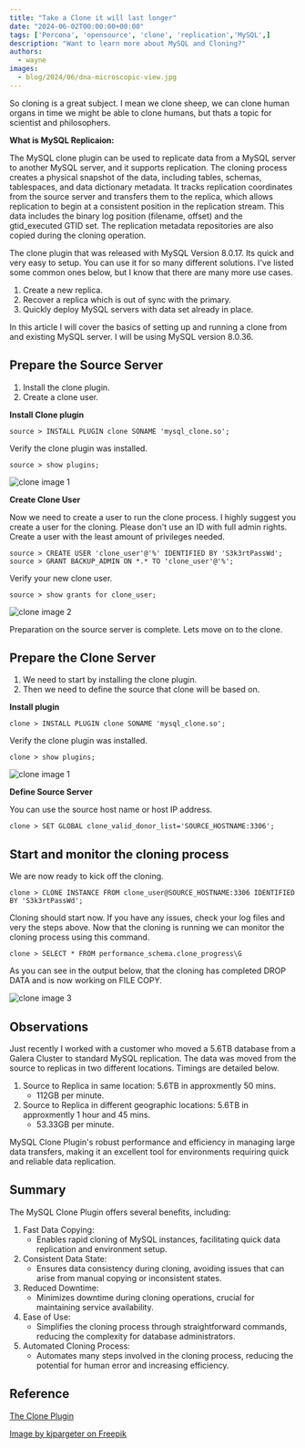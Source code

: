 ```yaml
---
title: "Take a Clone it will last longer"
date: "2024-06-02T00:00:00+00:00"
tags: ['Percona', 'opensource', 'clone', 'replication','MySQL',]
description: "Want to learn more about MySQL and Cloning?"
authors:
  - wayne
images:
  - blog/2024/06/dna-microscopic-view.jpg
---
```

So cloning is a great subject. I mean we clone sheep, we can clone human organs in time we might be able to clone humans,
but thats a topic for scientist and philosophers.

**What is MySQL Replicaion:**

The MySQL clone plugin can be used to replicate data from a MySQL server to another MySQL server, and it supports replication. The cloning process creates a physical snapshot of the data, including tables, schemas, tablespaces, and data dictionary metadata. It tracks replication coordinates from the source server and transfers them to the replica, which allows replication to begin at a consistent position in the replication stream. This data includes the binary log position (filename, offset) and the gtid_executed GTID set. The replication metadata repositories are also copied during the cloning operation.

The clone plugin that was released with MySQL Version 8.0.17. Its quick and very easy to setup. You can use it for so many different solutions. I've listed some common ones below, but I know that there are many more use cases.

1. Create a new replica.
2. Recover a replica which is out of sync with the primary.
3. Quickly deploy MySQL servers with data set already in place.

In this article I will cover the basics of setting up and running a clone from and existing MySQL server. I will be using MySQL version 8.0.36.

## Prepare the Source Server

1. Install the clone plugin.
2. Create a clone user.

**Install Clone plugin**

```
source > INSTALL PLUGIN clone SONAME 'mysql_clone.so';
```

Verify the clone plugin was installed.

```
source > show plugins;
```

![clone image 1](blog/2024/06/clone-plugin-img1.png)

**Create Clone User**

Now we need to create a user to run the clone process. I highly suggest you create a user for the cloning. Please don't use an ID with full admin rights. Create a user with the least amount of privileges needed.

```
source > CREATE USER 'clone_user'@'%' IDENTIFIED BY 'S3k3rtPassWd';
source > GRANT BACKUP_ADMIN ON *.* TO 'clone_user'@'%';
```

Verify your new clone user.

```
source > show grants for clone_user;
```

![clone image 2](blog/2024/06/clone-plugin-img2.png)

Preparation on the source server is complete. Lets move on to the clone.

## Prepare the Clone Server

1. We need to start by installing the clone plugin.
2. Then we need to define the source that clone will be based on.

**Install plugin**

```
clone > INSTALL PLUGIN clone SONAME 'mysql_clone.so';
```

Verify the clone plugin was installed.

```
clone > show plugins;
```

![clone image 1](blog/2024/06/clone-plugin-img1.png)

**Define Source Server**

You can use the source host name or host IP address.

```
clone > SET GLOBAL clone_valid_donor_list='SOURCE_HOSTNAME:3306';
```

## Start and monitor the cloning process

We are now ready to kick off the cloning.

```
clone > CLONE INSTANCE FROM clone_user@SOURCE_HOSTNAME:3306 IDENTIFIED BY 'S3k3rtPassWd';
```

Cloning should start now. If you have any issues, check your log files and very the steps above. Now that the cloning is running we can monitor the cloning process using this command.

```
clone > SELECT * FROM performance_schema.clone_progress\G
```

As you can see in the output below, that the cloning has completed DROP DATA and is now working on FILE COPY.

![clone image 3](blog/2024/06/clone-plugin-img3.png)

## Observations

Just recently I worked with a customer who moved a 5.6TB database from a Galera Cluster to standard MySQL replication. The data was moved from the source to replicas in two different locations. Timings are detailed below.

1. Source to Replica in same location: 5.6TB in approxmently 50 mins.
    - 112GB per minute.
2. Source to Replica in different geographic locations: 5.6TB in approxmently 1 hour and 45 mins.
    - 53.33GB per minute.

MySQL Clone Plugin's robust performance and efficiency in managing large data transfers, making it an excellent tool for environments requiring quick and reliable data replication.

## Summary

The MySQL Clone Plugin offers several benefits, including:

1. Fast Data Copying:
    - Enables rapid cloning of MySQL instances, facilitating quick data replication and environment setup.
2. Consistent Data State:
    - Ensures data consistency during cloning, avoiding issues that can arise from manual copying or inconsistent states.
3. Reduced Downtime:
    - Minimizes downtime during cloning operations, crucial for maintaining service availability.
4. Ease of Use:
    - Simplifies the cloning process through straightforward commands, reducing the complexity for database administrators.
5. Automated Cloning Process:
    - Automates many steps involved in the cloning process, reducing the potential for human error and increasing efficiency.

## Reference

[The Clone Plugin](https://dev.mysql.com/doc/refman/8.0/en/clone-plugin.html)

[Image by kjpargeter on Freepik](https://www.freepik.com/free-photo/dna-microscopic-view_854596.htm#fromView=search&page=1&position=1&uuid=b58a4350-e1ba-44f8-9c0a-0c4498e84ac5)

